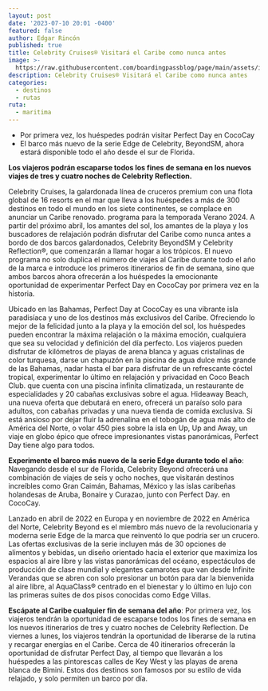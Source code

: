 ```yaml
---
layout: post
date: '2023-07-10 20:01 -0400'
featured: false
author: Edgar Rincón
published: true
title: Celebrity Cruises® Visitará el Caribe como nunca antes
image: >-
  https://raw.githubusercontent.com/boardingpassblog/page/main/assets/images/celebrity-reflection.jpg
description: Celebrity Cruises® Visitará el Caribe como nunca antes
categories:
  - destinos
  - rutas
ruta:
  - maritima
---
```


- Por primera vez, los huéspedes podrán visitar Perfect Day en CocoCay
- El barco más nuevo de la serie Edge de Celebrity, BeyondSM, ahora estará disponible todo el año desde el sur de Florida.

**Los viajeros podrán escaparse todos los fines de semana en los nuevos viajes de tres y cuatro noches de Celebrity Reflection.**

Celebrity Cruises, la galardonada línea de cruceros premium con una flota global de 16 resorts en el mar que lleva a los huéspedes a más de 300 destinos en todo el mundo en los siete continentes, se complace en anunciar un Caribe renovado. programa para la temporada Verano 2024. A partir del próximo abril, los amantes del sol, los amantes de la playa y los buscadores de relajación podrán disfrutar del Caribe como nunca antes a bordo de dos barcos galardonados, Celebrity BeyondSM y Celebrity Reflection®, que comenzarán a llamar hogar a los trópicos. El nuevo programa no solo duplica el número de viajes al Caribe durante todo el año de la marca e introduce los primeros itinerarios de fin de semana, sino que ambos barcos ahora ofrecerán a los huéspedes la emocionante oportunidad de experimentar Perfect Day en CocoCay por primera vez en la historia.

Ubicado en las Bahamas, Perfect Day at CocoCay es una vibrante isla paradisíaca y uno de los destinos más exclusivos del Caribe. Ofreciendo lo mejor de la felicidad junto a la playa y la emoción del sol, los huéspedes pueden encontrar la máxima relajación o la máxima emoción, cualquiera que sea su velocidad y definición del día perfecto. Los viajeros pueden disfrutar de kilómetros de playas de arena blanca y aguas cristalinas de color turquesa, darse un chapuzón en la piscina de agua dulce más grande de las Bahamas, nadar hasta el bar para disfrutar de un refrescante cóctel tropical, experimentar lo último en relajación y privacidad en Coco Beach Club. que cuenta con una piscina infinita climatizada, un restaurante de especialidades y 20 cabañas exclusivas sobre el agua. Hideaway Beach, una nueva oferta que debutará en enero, ofrecerá un paraíso solo para adultos, con cabañas privadas y una nueva tienda de comida exclusiva. Si está ansioso por dejar fluir la adrenalina en el tobogán de agua más alto de América del Norte, o volar 450 pies sobre la isla en Up, Up and Away, un viaje en globo épico que ofrece impresionantes vistas panorámicas, Perfect Day tiene algo para todos.

**Experimente el barco más nuevo de la serie Edge durante todo el año**:
Navegando desde el sur de Florida, Celebrity Beyond ofrecerá una combinación de viajes de seis y ocho noches, que visitarán destinos increíbles como Gran Caimán, Bahamas, México y las islas caribeñas holandesas de Aruba, Bonaire y Curazao, junto con Perfect Day. en CocoCay.

Lanzado en abril de 2022 en Europa y en noviembre de 2022 en América del Norte, Celebrity Beyond es el miembro más nuevo de la revolucionaria y moderna serie Edge de la marca que reinventó lo que podría ser un crucero. Las ofertas exclusivas de la serie incluyen más de 30 opciones de alimentos y bebidas, un diseño orientado hacia el exterior que maximiza los espacios al aire libre y las vistas panorámicas del océano, espectáculos de producción de clase mundial y elegantes camarotes que van desde Infinite Verandas que se abren con solo presionar un botón para dar la bienvenida al aire libre, al AquaClass® centrado en el bienestar y lo último en lujo con las primeras suites de dos pisos conocidas como Edge Villas.

**Escápate al Caribe cualquier fin de semana del año**:
Por primera vez, los viajeros tendrán la oportunidad de escaparse todos los fines de semana en los nuevos itinerarios de tres y cuatro noches de Celebrity Reflection. De viernes a lunes, los viajeros tendrán la oportunidad de liberarse de la rutina y recargar energías en el Caribe. Cerca de 40 itinerarios ofrecerán la oportunidad de disfrutar Perfect Day, al tiempo que llevarán a los huéspedes a las pintorescas calles de Key West y las playas de arena blanca de Bimini. Estos dos destinos son famosos por su estilo de vida relajado, y solo permiten un barco por día.
